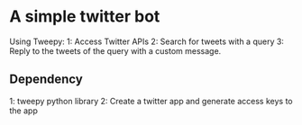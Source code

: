 # A simple twitter bot

Using Tweepy:
1: Access Twitter APIs
2: Search for tweets with a query
3: Reply to the tweets of the query with a custom message. 

## Dependency
1: tweepy python library
2: Create a twitter app and generate access keys to the app
